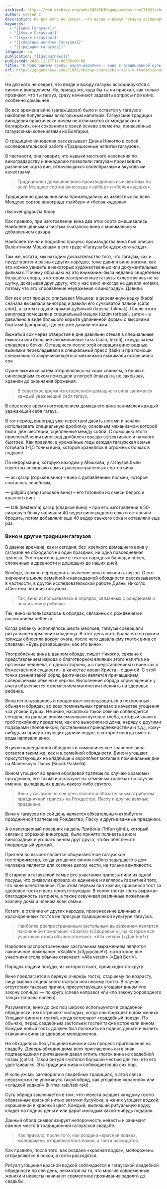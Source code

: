 ```yaml
---
archived: https://web.archive.org/web/20240630/gagauznews.com/71031/sharap-sharapchik-vino-v-traditsionnoj-kulture-gagauzov.html
author: Сергей С.
description: Ни для кого не секрет, что везде и всюду гагаузы ассоциируются с вином и виноделием. Ну, правда же, куда бы ты ни приехал, как только прознают, что ты гагауз, сразу начинают задавать вопросы про вино, особенно домашнее. Во все времена вино (şarap/шарап) было и остается у гагаузов наиболее популярным алкогольным напитком. Гагаузские традиции виноделия практически ничем не отличаются от молдавских и болгарских, они сохранили в своей основе элементы, привезенные гагаузскими колонистами из Болгарии. О традициях виноделия рассказывает Диана Никогло в своей исследовательской работе «Традиционные напитки гагаузов». В частности, она говорит, что навыки местного населения по виноградарству и виноделию позволили гагаузам производить […]
keywords:
  - "[[вино Гагаузия]]"
  - "[[Кухня Гагаузии]]"
  - "[[кухня гагаузов]]"
  - "[[спиртные напитки Гагаузия]]"
  - "[[традиции гагаузов]]"
language: ru
publication: "[[gagauznews]]"
published: 2020-12-17T14:00:35+00:00
title: "К Новогоднему столу: шарап-шарапчик - вино в традиционной культуре гагаузов"
url: https://gagauznews.com/71031/sharap-sharapchik-vino-v-traditsionnoj-kulture-gagauzov.html
---
```


Ни для кого не секрет, что везде и всюду гагаузы ассоциируются с вином и виноделием. Ну, правда же, куда бы ты ни приехал, как только прознают, что ты гагауз, сразу начинают задавать вопросы про вино, особенно домашнее.

Во все времена вино (şarap/шарап) было и остается у гагаузов наиболее популярным алкогольным напитком. Гагаузские традиции виноделия практически ничем не отличаются от молдавских и болгарских, они сохранили в своей основе элементы, привезенные гагаузскими колонистами из Болгарии.

О традициях виноделия рассказывает Диана Никогло в своей исследовательской работе «Традиционные напитки гагаузов».

В частности, она говорит, что навыки местного населения по виноградарству и виноделию позволили гагаузам производить различные сорта вин, отличающихся своеобразными вкусовыми качествами.

> Традиционно домашние вина производились из известных по всей Молдове сортов винограда «зайбер» и «белая кудерка».

Традиционно домашние вина производились из известных по всей Молдове сортов винограда «зайбер» и «белая кудерка».

discover.gagauzia.today

Как правило, при изготовлении вина два этих сорта смешивались. Наиболее ценным и чистым считалось вино с минимальным добавлением сахара.

Наиболее точно и подробно процесс производства вина был описан Валентином Мошковым в его труде «Гагаузы Бендерского уезда».

Там же, кстати, мы находим доказательство того, что гагаузы, как и представители разных других народов, тоже давили вино ногами, как это можно увидеть в некоторых художественных или документальных фильмах. Почему обращаю на это внимание: была недавно свидетелем большого спора, в котором разгоряченные гагаузы схлестнулись не на шутку, доказывая друг другу, что у нас вино никогда не давили ногами, потому что это «проявление неуважения к винограду». Давили.

Вот как этот процесс описывает Мошков: в деревянную кадку (kada) сначала высыпали виноград и давили его сучковатой палкой (çatal çıbık), а затем гладкой прямой дубинкой (krosna, tokmak). После этого виноград помещали в специальный мешок (üzüm torbası), затем – в давильню в виде большого корыта удлиненной формы с высокими бортами (şarapana), где его уже давили ногами.

Выжатый сок через отверстие в дне давильни стекал в специальные емкости или большие алюминиевые тазы (saan, teknä), откуда затем сливался в бочки. Оставшиеся после этой операции виноградные выжимки перекладывали в специальный пресс (täsk) и при помощи специального закручивающегося механизма выжимали оставшийся сок.

Сухие выжимки затем отправлялись на корм свиньям, а бочки с виноградным соком помещали в погреб (maaza) и, не закрывая, хранили до окончания брожения.

> В советское время изготовлением домашнего вина занимался каждый уважающий себя гагауз.

В советское время изготовлением домашнего вина занимался каждый уважающий себя гагауз.

В тот период виноград уже перестали давить ногами и начали использовать специальную дробилку, основным механизмом которой были  две шестерни, сцепленные между собой. С помощью этого приспособления виноград дробился гораздо эффективнее и намного быстрее. Как правило, в урожайные годы каждая гагаузская семья готовила 1-1,5 тонны вина, которое хранилось в огромных бочках в подвале.

По информации, которую находим у Мошкова, у гагаузов были известны несколько самых распространенных сортов вина:

— аcı şarap (горькое вино) – вино с добавлением полыни, которое считалось лечебным;

— gülgülü şarap (розовое вино) – его готовили из смеси белого и красного вин;

— tatlı (kestermä) şarap (сладкое вино) – при его изготовлении в 50-литровую бочку наливали 40 ведер виноградного сока и оставляли бродить, потом добавляли еще 40 ведер свежего сока и оставляли еще раз.

### Вино и другие традиции гагаузов

В давние времена, как и сегодня, без  крепкого домашнего вина у гагаузов не обходился ни один праздник, ни одна повседневная трапеза. Это отражено даже в текстах народных баллад и песен, сложенных в древности и дошедших до наших дней.

Вообще, сложно переоценить значение вина в жизни гагаузов. О его значении в цикле семейной и календарной обрядности рассказывается, в частности, в другой исследовательской работе Дианы Никогло «Система питания гагаузов».

> Так, вино использовалось в обрядах, связанных с рождением и воспитанием ребенка.

Так, вино использовалось в обрядах, связанных с рождением и воспитанием ребенка.

Когда ребенку исполнялось шесть месяцев, гагаузы совершали ритуальное кормление младенца. В этот день мать брала его на руки и трижды обносила вокруг очага, после чего давала ему глоток вина со словами: «Будь розовощеким, как это вино».

Употребление вина в данном обряде, пишет Никогло, связано с представлением народа о благотворном влиянии этого напитка на организм человека, с одной стороны, и с представлением о вине как о божественной сущности – в качестве крови Христа – с другой. С этой точки зрения такой обряд фактически является причащением, совершаемым обычно в церкви. Выполнение обряда «причащения» у очага объясняется стремлением магически повлиять на здоровье ребенка.

Вино использовалось и продолжает использоваться в похоронных обычая и обрядах, во всех поминальных трапезах в качестве угощения «за упокой души». Не знаю, насколько такой обычай соблюдается сегодня, но раньше вином смачивали кусочек хлеба, который клали в гроб покойнику перед тем, как его выносили из дома; наряду с другими подарками (половником, постельными принадлежностями и т.д.), кому-нибудь из присутствующих дарили ведро, в которое иногда вместо воды наливали вино.

В цикле календарной обрядности символическое значение вина остается таким же, как и в семейной обрядности. Вином угощают присутствующих на кладбище и окропляют могилы в поминальные дни на Маленькую Пасху (Küçük Paskellä).

Вином угощают во время обрядовой трапезы по случаю храмовых праздников, его также используют на семейных трапезах по случаю именин, выпадавших в день какого-либо святого.

> Вино у гагаузов по сей день является обязательным атрибутом праздничной трапезы на Рождество, Пасху и другие важные праздники.

Вино у гагаузов по сей день является обязательным атрибутом праздничной трапезы на Рождество, Пасху и другие важные праздники.

А в календарный праздник на день Трифона (Trifun günü), который связан с обрезкой винограда, было принято поливать вином виноградник и угощать вином друг друга, чтобы обеспечить  плодородный урожай.

Притчей во языцех является общеизвестное гагаузское гостеприимство, когда угощение вином любого зашедшего в дом человека является для хозяина делом чести, не только вежливости.

В старину в гагаузской семье все участники трапезы пили из одной посуды, что символизировало их единение и являлось гарантией того, что вино качественное. При этом первым пил хозяин, произнося тост за здоровье гостя и всех присутствующих. В своих тостах гость выражал благодарность за прием, а также озвучивал различные пожелания хозяину дома и членам всей семьи.

Кстати, в отличие от других народов, произнесение длинных и красноречивых тостов не присуще традиционной культуре гагаузов.

> Наиболее распространенным застольным выражением является лаконичное пожелание: «Saalık!» («Здоровье!»), на которое все участники стола обычно отвечают: «Alla versin» («Дай Бог!»).

Наиболее распространенным застольным выражением является лаконичное пожелание: «Saalık!» («Здоровье!»), на которое все участники стола обычно отвечают: «Alla versin» («Дай Бог!»).

Порядок подачи посуды, из которого пьют, происходит по кругу.

Вино предлагается в первую очередь гостю, старшему по возрасту, лицу высоко социального статуса или новому гостю. В случае отсутствия таковых причин, присутствующих угощают вином «по закону солнца» — по кругу (слева направо) или «по закону хороводного танца» (справа налево).

Разумеется, вино до сих пор широко используется в свадебной обрядности: им встречают молодых, когда они приходят в дом жениха. Угощают вином и гостей, когда встречают «свадебный поезд». По обычаю, перед свадебным застольем гостей также встречали вином. Каждый новый гость должен был положить на поднос деньги и выпить стаканчик вина за здоровье молодоженов.

Не обходилось без угощения вином и сам процесс приглашения на свадьбу. Деверь обходил дома всех приглашенных и в знак подтверждения приглашения давал отпить глоток вина из свадебной чотры (çotra). Такой ритуал считался большой честью для тех, кто его удостаивался. Эта традиция жива и соблюдается до сих пор.

И коль уж мы заговорили о свадебных традициях, в этой связи невозможно не упомянуть такой обряд, как угощение «красной» или «сладкой водкой» (kırmızı rakı/tatlı rakı).

Суть обряда заключается в том, что невеста раздает каждому гостю обвязанные красной нитью веточки бусуйока, а жених угощает водкой, окрашенной в красный цвет. Каждый, выпивший ритуальную водку, кладет на поднос деньги или дарит молодым какой-нибудь подарок.

Данный обряд символизирует непорочность невесты и занимает важное место в традиционной гагаузской свадьбе.

> Как правило, после того, как роздана «красная водка», молодожены отправляются в покои, а гости расходятся.

Как правило, после того, как роздана «красная водка», молодожены отправляются в покои, а гости расходятся.

Ритуал угощения красной водкой соблюдается в гагаузской свадебной обрядности по сей день, несмотря на то, что многие современные женихи и невесты начинают совместное проживание задолго до свадьбы.